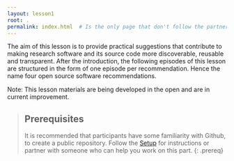 ```yaml
---
layout: lesson1
root: .
permalink: index.html  # Is the only page that don't follow the partner /:path/index.html
---
```

The aim of this lesson is to provide practical suggestions that contribute to making research software and its source code more discoverable, reusable and transparent. After the introduction, the following episodes of this lesson are structured in the form of one episode per recommendation. Hence the name four open source software recommendations. 

Note: This lesson materials are being developed in the open and are in current improvement. 

> ## Prerequisites
>
> It is recommended that participants have some familiarity with Github, to create a public repository. Follow the [Setup](/setup.html) for instructions or partner with someone who can help you work on this part.
{: .prereq}
